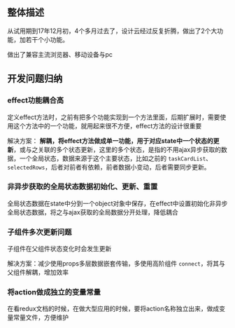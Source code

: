 ## 整体描述

从试用期到17年12月初，4个多月过去了，设计云经过反复折腾，做出了2个大功能，加若干个小功能。

做出了兼容主流浏览器、移动设备与pc

## 开发问题归纳

### effect功能耦合高

定义effect方法时，之前有把多个功能实现到一个方法里面，后期扩展时，需要使用这个方法中的一个功能，就用起来很不方便，effect方法的设计很重要

解决方案： **解耦，将effect方法做成单一功能，用于对应state中一个状态的更新**，或与之关联的多个状态更新，这里的多个状态，是指的不用ajax异步获取的数据，一个全局状态，数据来源于这个主要状态，比如之前的 `taskCardList`、`selectedRows`，后者对前者有依赖，前者数据小变动，后者需要同步更新。

### 非异步获取的全局状态数据初始化、更新、重置

全局状态数据在state中分到一个object对象中保存，在effect中设置初始化非异步全局状态数据，将之与ajax获取的全局数据分开处理，降低耦合

### 子组件多次更新问题

子组件在父组件状态变化时会发生更新

解决方案：减少使用props多层数据嵌套传输，多使用高阶组件 `connect`，将其与父组件解耦，增加效率

### 将action做成独立的变量常量

在看redux文档的时候，在做大型应用的时候，要将action名称独立出来，做成变量常量文件，方便维护

